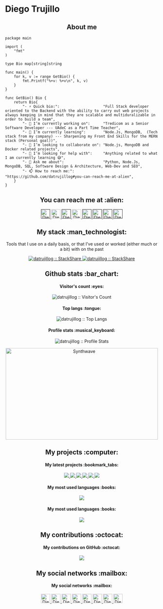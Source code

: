 # Diego Trujillo

<h2 align="center">About me</h2>

```golang
package main

import (
	"fmt"
)

type Bio map[string]string

func main() {
	for k, v := range GetBio() {
		fmt.Printf("%+v: %+v\n", k, v)
	}
}

func GetBio() Bio {
	return Bio{
		"- ⚡ Quick bio:":                    "Full Stack developer oriented to the Backend with the ability to carry out web projects always keeping in mind that they are scalable and multiduralizable in order to build a team",
		"- 🔭 I’m currently working on":      "Tredicom as a Senior Software Developer --- UAdeC as a Part Time Teacher",
		"- 🌱 I’m currently learning":        "Node.Js, MongoDB,  (Tech stack from my company) --- Sharpening my Front End Skills for the MERN stack (Personal goal))",
		"- 👯 I’m looking to collaborate on": "Node.js, MongoDB and Docker related projects",
		"- 🤔 I’m looking for help with":     "Anything related to what I am currently learning 😅",
		"- 💬 Ask me about":                  "Python, Node.Js, MongoDB, SQL, Software Design & Architecture, Web-Dev and SEO",
		"- 📫 How to reach me:":              "https://github.com/datrujillog#you-can-reach-me-at-alien",
	}
}
```

<h2 align="center">You can reach me at :alien:</h2>

<p align="center">
  <a href="">
    <img src="https://d2fltix0v2e0sb.cloudfront.net/dev-badge.svg" alt="Diego Trujillo DEV Profile" height="30" width="30">
  </a>

  <a href="https://www.linkedin.com/in/trujillo-diego/">
    <img src="https://www.vectorlogo.zone/logos/linkedin/linkedin-icon.svg" alt="Diego Trujillo  LinkedIn Profile" height="30" width="30">
  </a>

  <a href="">
    <img src="https://www.vectorlogo.zone/logos/stackoverflow/stackoverflow-icon.svg" alt="Diego Trujillo  Stack Overflow Profile" height="30" width="30">
  </a>

  <a href="https://stackexchange.com/users/3525056/angel-santiago-jaime-zavala">
    <img src="https://www.vectorlogo.zone/logos/stackexchange/stackexchange-icon.svg" alt="Diego Trujillo  Stack Exchange Profile" height="30" width="30">
  </a>

  <a href="">
    <img src="https://cdn.worldvectorlogo.com/logos/stackshare.svg" alt="Diego Trujillo  StackShare Profile" height="30" width="30">
  </a>
  
  <a href="">
    <img src="https://www.vectorlogo.zone/logos/gitlab/gitlab-icon.svg" alt="Diego Trujillo  GitLab Profile" height="30" width="30">
  </a>
  
  <a href="">
    <img src="https://www.vectorlogo.zone/logos/medium/medium-tile.svg" alt="Diego Trujillo  Medium Profile" height="30" width="30">
  </a>
  
  <a href="">
    <img src="https://www.vectorlogo.zone/logos/youtube/youtube-icon.svg" alt="Diego Trujillo  YouTube Channel" height="30" width="30">
  </a>
</p>

<h2 align="center">My stack :man_technologist:</h2>

<p align="center">Tools that I use on a daily basis, or that I've used or worked (either much or a bit) with on the past</p>
<p align="center">
  <a href="">
    <img src="http://img.shields.io/badge/tech-stack-0690fa.svg?style=flat" alt="datrujillog :: StackShare" />
    <img src="[![Anurag's GitHub stats](https://github-readme-stats.vercel.app/api?username=anuraghazra)](https://github.com/anuraghazra/github-readme-stats)" alt="datrujillog :: StackShare" />
  </a>
</p>

<h2 align="center">Github stats :bar_chart:</h2>

<h4 align="center">Visitor's count :eyes:</h4>

<p align="center"><img src="https://profile-counter.glitch.me/{datrujillog}/count.svg" alt="datrujillog :: Visitor's Count" /></p>

<h4 align="center">Top langs :tongue:</h4>

<p align="center"><img src="https://github-readme-stats.vercel.app/api/top-langs/?username=datrujillog&langs_count=10&theme=tokyonight&layout=compact" alt="datrujillog :: Top Langs" /></p>

<h4 align="center">Profile stats :musical_keyboard:</h4>

<p align="center"><img src="https://github-readme-stats.vercel.app/api?username=datrujillog&show_icons=true&theme=synthwave" alt="datrujillog :: Profile Stats" /></p>

<p align="center"><img src="https://thumbs.gfycat.com/GoodnaturedFondGaur-size_restricted.gif" alt="Synthwave" height="300" width="500"></p>

<h2 align="center">My projects :computer:</h2> 

<h4 align="center">My latest projects :bookmark_tabs:</h4>

<p align="center">
  <a href="https://github.com/datrujillog/pi-dogs-client">
    <img src="https://github-readme-stats.vercel.app/api/pin/?username=datrujillog&repo=pi-dogs-client&theme=dark" />
  </a>
  <a href="https://github.com/datrujillog/portafolio-Emulador">
    <img src="https://github-readme-stats.vercel.app/api/pin/?username=datrujillog&repo=portafolio-Emulador&theme=dark" />
  </a>

  <My latest projects :bookmark_tabs: />
  <a href="https://github.com/datrujillog/App-Clima">
    <img src="https://github-readme-stats.vercel.app/api/pin/?username=datrujillog&repo=App-Clima&theme=dark" />
  </a>

  <a href="#">
    <img src="https://github-readme-stats.vercel.app/api/pin/?username=datrujillog&repo=portafolio-Emulador&theme=dark" />
  </a>

  <a href="#">
    <img src="https://github-readme-stats.vercel.app/api/pin/?username=datrujillog&repo=portafolio-Emulador&theme=dark" />
  </a>

  <a href="#">
    <img src="https://github-readme-stats.vercel.app/api/pin/?username=datrujillog&repo=portafolio-Emulador&theme=dark" />
  </a>




  
  


</p>



<h4 align="center">My most used languages :books:</h4>

<p align="center">
  <a href="https://github.com/datrujillog">
    <img src="https://github-readme-stats.vercel.app/api/top-langs/?username=datrujillog&langs_count=10&theme=tokyonight&layout=compact" />
  </a>
</p>

<h4 align="center">My most used languages :books:</h4>

<p align="center">
  <a href="#">
    <img src="https://github-readme-stats.vercel.app/api/wakatime?username=datrujillog&theme=dark" />
  </a>
</p>

<h2 align="center">My contributions :octocat:</h2>

<h4 align="center">My contributions on GitHub :octocat:</h4>

<p align="center">
  <a href="#">
    <img src="https://activity-graph.herokuapp.com/graph?username=datrujillog&theme=react-dark&hide_border=true&area=true" />
  </a>
</p>

<!-- <h4 align="center">My contributions on StackOverflow :octocat:</h4>

<p align="center">
  <a href="#">
    <img src="https://github-readme-stackoverflow.vercel.app/?userID=3525056&theme=dark" />
  </a>
</p> -->

<h2 align="center">My social networks :mailbox:</h2>

<h4 align="center">My social networks :mailbox:</h4>

<p align="center">
  <a href="https://www.linkedin.com/in/trujillo-diego/">
    <img src="https://www.vectorlogo.zone/logos/linkedin/linkedin-icon.svg" alt="Diego Trujillo  LinkedIn Profile" height="30" width="30">
  </a>
  
  <a href="https://www.facebook.com/diego.trujillo.581">
    <img src="https://www.vectorlogo.zone/logos/facebook/facebook-icon.svg" alt="Diego Trujillo  Facebook Profile" height="30" width="30">
  </a>
  
  <a href="https://twitter.com/DiegoTrujilloJa1">
    <img src="https://www.vectorlogo.zone/logos/twitter/twitter-official.svg" alt="Diego Trujillo  Twitter Profile" height="30" width="30">
  </a>
  
  <a href="https://www.instagram.com/diego_trujillo_jaime/">
    <img src="https://www.vectorlogo.zone/logos/instagram/instagram-icon.svg" alt="Diego Trujillo  Instagram Profile" height="30" width="30">
  </a>
  
  <a href="https://www.youtube.com/channel/UC0ZQZ1ZQZ1ZQZ1ZQZ1ZQZ1Q">
    <img src="https://www.vectorlogo.zone/logos/youtube/youtube-icon.svg" alt="Diego Trujillo  YouTube Channel" height="30" width="30">
  </a>
  
  <a href="https://www.reddit.com/user/DiegoTrujilloJa1">
    <img src="https://www.vectorlogo.zone/logos/reddit/reddit-icon.svg" alt="Diego Trujillo  Reddit Profile" height="30" width="30">
  </a>
  
  <a href="https://www.quora.com/profile/Diego-Trujillo-1">
    <img src="https://www.vectorlogo.zone/logos/quora/quora-icon.svg" alt="Diego Trujillo  Quora Profile" height="30" width="30">
  </a>
  
  <a href="https://www.pinterest.com.mx/diego_trujillo_jaime/">
    <img src="https://www.vectorlogo.zone/logos/pinterest/pinterest-icon.svg" alt="Diego Trujillo  Pinterest Profile" height="30" width="30">
  </a>

  </p>



              














